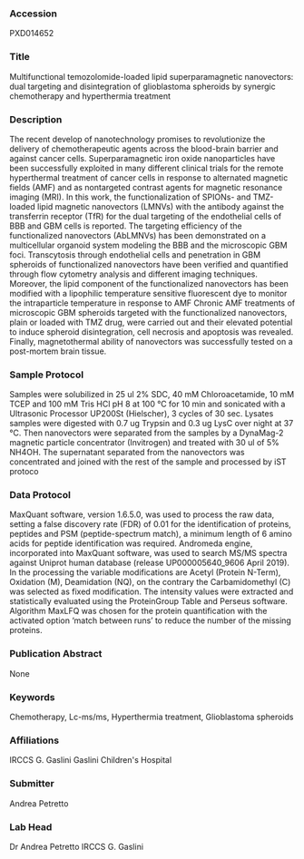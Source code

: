 ### Accession
PXD014652

### Title
Multifunctional temozolomide-loaded lipid superparamagnetic nanovectors: dual targeting and disintegration of glioblastoma spheroids by synergic chemotherapy and hyperthermia treatment

### Description
The recent develop of nanotechnology promises to revolutionize the delivery of chemotherapeutic agents across the blood-brain barrier and against cancer cells. Superparamagnetic iron oxide nanoparticles have been successfully exploited in many different clinical trials for the remote hyperthermal treatment of cancer cells in response to alternated magnetic fields (AMF) and as nontargeted contrast agents for magnetic resonance imaging (MRI). In this work, the functionalization of SPIONs- and TMZ-loaded lipid magnetic nanovectors (LMNVs) with the antibody against the transferrin receptor (TfR) for the dual targeting of the endothelial cells of BBB and GBM cells is reported. The targeting efficiency of the functionalized nanovectors (AbLMNVs) has been demonstrated on a multicellular organoid system modeling the BBB and the microscopic GBM foci. Transcytosis through endothelial cells and penetration in GBM spheroids of functionalized nanovectors have been verified and quantified through flow cytometry analysis and different imaging techniques. Moreover, the lipid component of the functionalized nanovectors has been modified with a lipophilic temperature sensitive fluorescent dye to monitor the intraparticle temperature in response to AMF Chronic AMF treatments of microscopic GBM spheroids targeted with the functionalized nanovectors, plain or loaded with TMZ drug, were carried out and their elevated potential to induce spheroid disintegration, cell necrosis and apoptosis was revealed. Finally, magnetothermal ability of nanovectors was successfully tested on a post-mortem brain tissue.

### Sample Protocol
Samples were solubilized in 25 ul 2% SDC, 40 mM Chloroacetamide, 10 mM TCEP and 100 mM Tris HCl pH 8 at 100 °C for 10 min and sonicated with a Ultrasonic Processor  UP200St (Hielscher), 3 cycles of 30 sec. Lysates samples were digested with 0.7 ug Trypsin and 0.3 ug LysC over night at 37 °C. Then nanovectors were separated from the samples by a DynaMag-2 magnetic particle concentrator (Invitrogen) and treated with 30 ul of 5% NH4OH. The supernatant separated from the nanovectors was concentrated and joined with the rest of the sample and processed by iST protoco

### Data Protocol
MaxQuant software, version 1.6.5.0, was used to process the raw data, setting a false discovery rate (FDR) of 0.01 for the identification of proteins, peptides and PSM (peptide-spectrum match), a minimum length of 6 amino acids for peptide identification was required. Andromeda engine, incorporated into MaxQuant software, was used to search MS/MS spectra against Uniprot human database (release UP000005640_9606 April 2019). In the processing the variable modifications are Acetyl (Protein N-Term), Oxidation (M), Deamidation (NQ), on the contrary the Carbamidomethyl (C) was selected as fixed modification. The intensity values were extracted and statistically evaluated using the ProteinGroup Table and Perseus software. Algorithm MaxLFQ was chosen for the protein quantification with the activated option ‘match between runs’ to reduce the number of the missing proteins.

### Publication Abstract
None

### Keywords
Chemotherapy, Lc-ms/ms, Hyperthermia treatment, Glioblastoma spheroids

### Affiliations
IRCCS G. Gaslini
Gaslini Children's Hospital

### Submitter
Andrea Petretto

### Lab Head
Dr Andrea Petretto
IRCCS G. Gaslini


